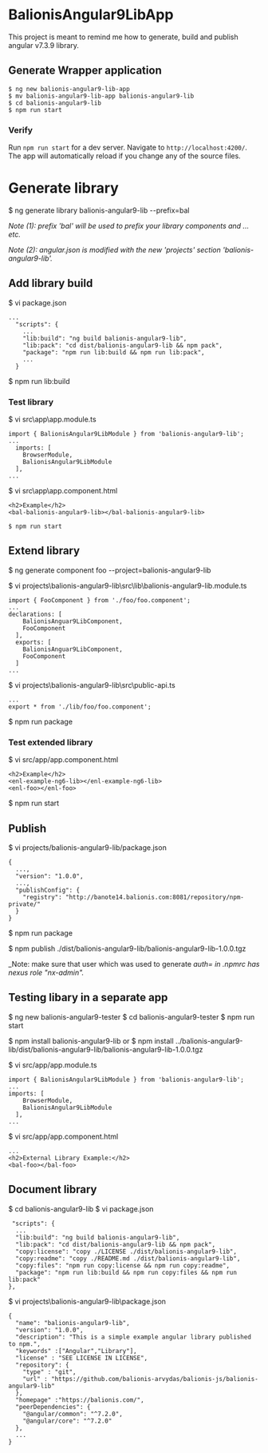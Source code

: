 # BalionisAngular9LibApp

This project is meant to remind me how to generate, build and publish angular v7.3.9 library.

## Generate Wrapper application

```
$ ng new balionis-angular9-lib-app
$ mv balionis-angular9-lib-app balionis-angular9-lib
$ cd balionis-angular9-lib
$ npm run start
```

### Verify

Run `npm run start` for a dev server. Navigate to `http://localhost:4200/`. The app will automatically reload if you change any of the source files.

# Generate library 

$ ng generate library balionis-angular9-lib --prefix=bal

_Note (1): prefix 'bal' will be used to prefix your library components and ... etc._

_Note (2): angular.json is modified with the new 'projects' section 'balionis-angular9-lib'._

## Add library build 

$ vi package.json
```
...
  "scripts": {
    ...
    "lib:build": "ng build balionis-angular9-lib",
    "lib:pack": "cd dist/balionis-angular9-lib && npm pack",
    "package": "npm run lib:build && npm run lib:pack",
    ...
  }
```

$ npm run lib:build

### Test library 

$ vi src\app\app.module.ts
```
import { BalionisAngular9LibModule } from 'balionis-angular9-lib';
...
  imports: [
    BrowserModule,
    BalionisAngular9LibModule
  ],
...
```

$ vi src\app\app.component.html
```
<h2>Example</h2>
<bal-balionis-angular9-lib></bal-balionis-angular9-lib>
```

`$ npm run start`

## Extend library 

$ ng generate component foo --project=balionis-angular9-lib

$ vi projects\balionis-angular9-lib\src\lib\balionis-angular9-lib.module.ts

```
import { FooComponent } from './foo/foo.component';
...
declarations: [
    BalionisAnguar9LibComponent,
    FooComponent
  ],
  exports: [
    BalionisAnguar9LibComponent,
    FooComponent
  ]
...
```

$ vi projects\balionis-angular9-lib\src\public-api.ts
```
...
export * from './lib/foo/foo.component';
```

$ npm run package

### Test extended library 

$ vi src/app/app.component.html
```
<h2>Example</h2>
<enl-example-ng6-lib></enl-example-ng6-lib>
<enl-foo></enl-foo>
```

$ npm run start

## Publish 

$ vi projects/balionis-angular9-lib/package.json
```
{
  ...,
  "version": "1.0.0",
  ...,
  "publishConfig": {
    "registry": "http://banote14.balionis.com:8081/repository/npm-private/"
  }
}
```

$ npm run package

$ npm publish ./dist/balionis-angular9-lib/balionis-angular9-lib-1.0.0.tgz

_Note: make sure that user which was used to generate _auth= in .npmrc has nexus role "nx-admin"._

## Testing libary in a separate app

$ ng new balionis-angular9-tester
$ cd balionis-angular9-tester
$ npm run start

$ npm install balionis-angular9-lib 
or 
$ npm install ../balionis-angular9-lib/dist/balionis-angular9-lib/balionis-angular9-lib-1.0.0.tgz

$ vi src/app/app.module.ts
```
import { BalionisAngular9LibModule } from 'balionis-angular9-lib';
...
imports: [
    BrowserModule,
    BalionisAngular9LibModule
  ],
...
```

$ vi src/app/app.component.html
```
...
<h2>External Library Example:</h2>
<bal-foo></bal-foo>
 ```

## Document library

$ cd balionis-angular9-lib
$ vi package.json
```
 "scripts": {
  ...
  "lib:build": "ng build balionis-angular9-lib",
  "lib:pack": "cd dist/balionis-angular9-lib && npm pack",
  "copy:license": "copy ./LICENSE ./dist/balionis-angular9-lib",
  "copy:readme": "copy ./README.md ./dist/balionis-angular9-lib",
  "copy:files": "npm run copy:license && npm run copy:readme",
  "package": "npm run lib:build && npm run copy:files && npm run lib:pack"
},
```

$ vi projects\balionis-angular9-lib\package.json
```
{
  "name": "balionis-angular9-lib",
  "version": "1.0.0",
  "description": "This is a simple example angular library published to npm.",
  "keywords" :["Angular","Library"],
  "license" : "SEE LICENSE IN LICENSE",
  "repository": {
    "type" : "git",
    "url" : "https://github.com/balionis-arvydas/balionis-js/balionis-angular9-lib"
  },
  "homepage" :"https://balionis.com/",
  "peerDependencies": {
    "@angular/common": "^7.2.0",
    "@angular/core": "^7.2.0"
  },
  ...
}
```